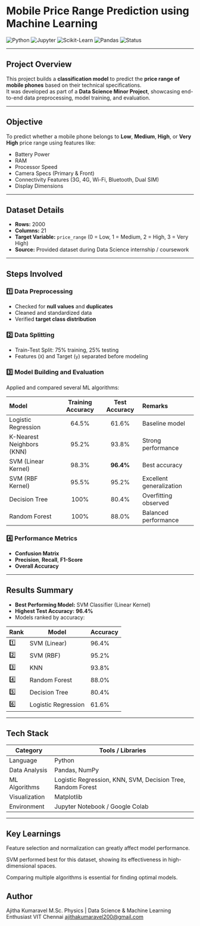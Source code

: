 # Mobile Price Range Prediction using Machine Learning

![Python](https://img.shields.io/badge/Python-3.9-blue?logo=python)
![Jupyter](https://img.shields.io/badge/Jupyter-Notebook-orange?logo=jupyter)
![Scikit-Learn](https://img.shields.io/badge/Scikit--Learn-ML-yellow?logo=scikit-learn)
![Pandas](https://img.shields.io/badge/Pandas-Data%20Analysis-purple)
![Status](https://img.shields.io/badge/Status-Completed-success)

---

##  Project Overview

This project builds a **classification model** to predict the **price range of mobile phones** based on their technical specifications.  
It was developed as part of a **Data Science Minor Project**, showcasing end-to-end data preprocessing, model training, and evaluation.

---

##  Objective

To predict whether a mobile phone belongs to **Low**, **Medium**, **High**, or **Very High** price range using features like:
- Battery Power  
- RAM  
- Processor Speed  
- Camera Specs (Primary & Front)  
- Connectivity Features (3G, 4G, Wi-Fi, Bluetooth, Dual SIM)  
- Display Dimensions  

---

##  Dataset Details

- **Rows:** 2000  
- **Columns:** 21  
- **Target Variable:** `price_range` (0 = Low, 1 = Medium, 2 = High, 3 = Very High)  
- **Source:** Provided dataset during Data Science internship / coursework  

---

##  Steps Involved

### 1️⃣ Data Preprocessing
- Checked for **null values** and **duplicates**
- Cleaned and standardized data  
- Verified **target class distribution**

### 2️⃣ Data Splitting
- Train-Test Split: 75% training, 25% testing  
- Features (`X`) and Target (`y`) separated before modeling

### 3️⃣ Model Building and Evaluation
Applied and compared several ML algorithms:

| Model | Training Accuracy | Test Accuracy | Remarks |
|:------|:-----------------:|:--------------:|:--------|
| Logistic Regression | 64.5% | 61.6% | Baseline model |
| K-Nearest Neighbors (KNN) | 95.2% | 93.8% | Strong performance |
| SVM (Linear Kernel) | 98.3% | **96.4%** | Best accuracy |
| SVM (RBF Kernel) | 95.5% | 95.2% | Excellent generalization |
| Decision Tree | 100% | 80.4% | Overfitting observed |
| Random Forest | 100% | 88.0% | Balanced performance |

### 4️⃣ Performance Metrics
- **Confusion Matrix**
- **Precision**, **Recall**, **F1-Score**
- **Overall Accuracy**

---

##  Results Summary

-  **Best Performing Model:** SVM Classifier (Linear Kernel)
-  **Highest Test Accuracy:** **96.4%**
-  Models ranked by accuracy:

| Rank | Model | Accuracy |
|------|--------|----------|
| 1️⃣ | SVM (Linear) | 96.4% |
| 2️⃣ | SVM (RBF) | 95.2% |
| 3️⃣ | KNN | 93.8% |
| 4️⃣ | Random Forest | 88.0% |
| 5️⃣ | Decision Tree | 80.4% |
| 6️⃣ | Logistic Regression | 61.6% |

---

##  Tech Stack

| Category | Tools / Libraries |
|-----------|------------------|
| Language | Python |
| Data Analysis | Pandas, NumPy |
| ML Algorithms | Logistic Regression, KNN, SVM, Decision Tree, Random Forest |
| Visualization | Matplotlib |
| Environment | Jupyter Notebook / Google Colab |

---
##  Key Learnings

Feature selection and normalization can greatly affect model performance.

SVM performed best for this dataset, showing its effectiveness in high-dimensional spaces.

Comparing multiple algorithms is essential for finding optimal models.
## Author

Ajitha Kumaravel
M.Sc. Physics | Data Science & Machine Learning Enthusiast
VIT Chennai
ajithakumaravel200@gmail.com

